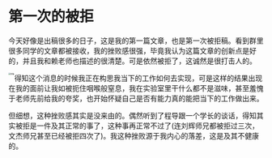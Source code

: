 # 第一次的被拒

今天好像是出稿很多的日子，这是我的第一篇文章，也是第一次被拒稿。看到群里很多同学的文章都被接收，我的挫败感很强，毕竟我认为这篇文章的创新点是好的，并且我和赖老师也描述的很清楚。可是依然被拒了，这诚然是很打击人的。

<img src="D:\blog_file\imgs\拒收.jpg" alt="拒稿" style="zoom: 25%;" align="left" />

得知这个消息的时候我正在构思我当下的工作如何去实现，可是这样的结果出现在我的面前让我如被扼住咽喉般窒息，我在实验室里干什么都不是滋味，甚至羞愧于老师先前给我的夸奖，也开始怀疑自己是否有能力真的能把当下的工作做出来。



但细想，这种挫败感其实是没来由的。偶然听到了程导跟一个学长的谈话，得知其实被拒是一件及其正常的事了，这种事再正常不过了(连刘辉师兄都被拒过三次，文杰师兄甚至已经被拒四次了)。我这种挫败源于我内心的落差，这是及其不健康的。